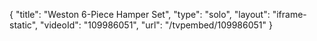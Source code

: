 {
    "title": "Weston 6-Piece Hamper Set",
    "type": "solo",
    "layout": "iframe-static",
    "videoId": "109986051",
    "url": "\/tvpembed\/109986051"
}
